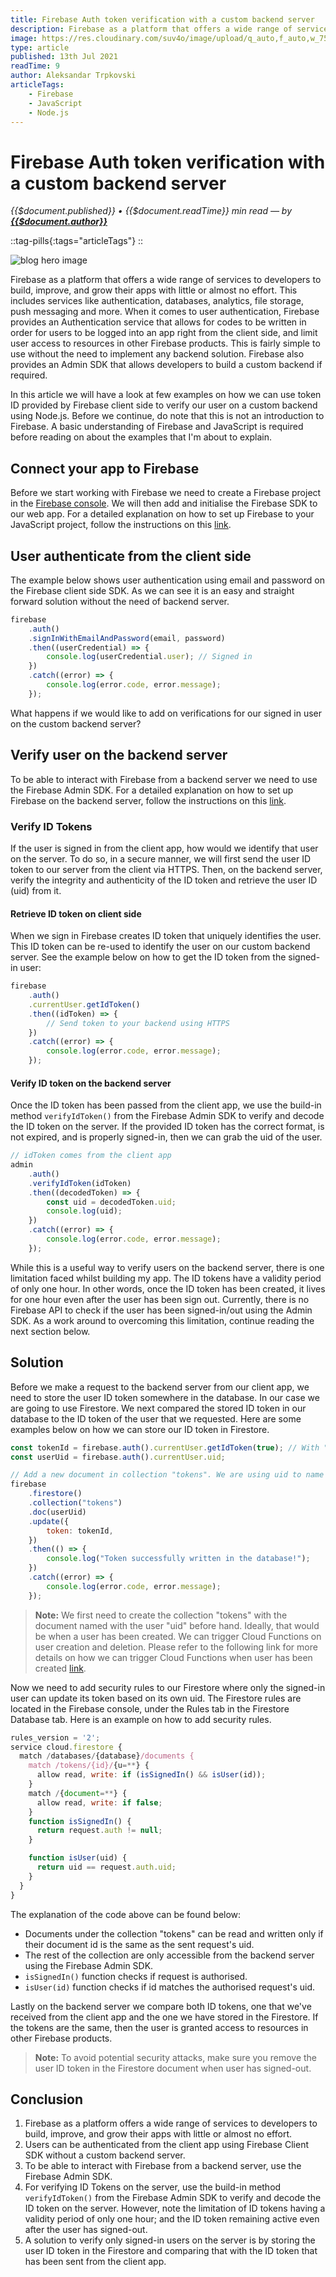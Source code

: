```yaml
---
title: Firebase Auth token verification with a custom backend server
description: Firebase as a platform that offers a wide range of services to developers to build, improve, and grow their apps with little or almost no effort. This includes services like authentication, databases,  analytics, file storage, push messaging and more. When it comes to user authentication, Firebase provides an Authentication service that allows for codes to be written in order for users to be logged into an app right from the client side, and limit user access to resources in other Firebase products. This is fairly simple to use without the need to implement any backend solution. Firebase also provides an Admin SDK that allows developers to build a custom backend if required.
image: https://res.cloudinary.com/suv4o/image/upload/q_auto,f_auto,w_750,e_sharpen:100/v1626001455/blog/firebase-authentication-token-verification-with-a-custom-backend-server
type: article
published: 13th Jul 2021
readTime: 9
author: Aleksandar Trpkovski
articleTags:
    - Firebase
    - JavaScript
    - Node.js
---
```


# Firebase Auth token verification with a custom backend server

_{{$document.published}} • {{$document.readTime}} min read — by **[{{$document.author}}](/)**_

::tag-pills{:tags="articleTags"}
::

![blog hero image](https://res.cloudinary.com/suv4o/image/upload/q_auto,f_auto,w_750,e_sharpen:100/v1626001455/blog/firebase-authentication-token-verification-with-a-custom-backend-server)

Firebase as a platform that offers a wide range of services to developers to build, improve, and grow their apps with little or almost no effort. This includes services like authentication, databases, analytics, file storage, push messaging and more. When it comes to user authentication, Firebase provides an Authentication service that allows for codes to be written in order for users to be logged into an app right from the client side, and limit user access to resources in other Firebase products. This is fairly simple to use without the need to implement any backend solution. Firebase also provides an Admin SDK that allows developers to build a custom backend if required.

In this article we will have a look at few examples on how we can use token ID provided by Firebase client side to verify our user on a custom backend using Node.js. Before we continue, do note that this is not an introduction to Firebase. A basic understanding of Firebase and JavaScript is required before reading on about the examples that I'm about to explain.

## Connect your app to Firebase

Before we start working with Firebase we need to create a Firebase project in the [Firebase console](https://console.firebase.google.com/?authuser=0). We will then add and initialise the Firebase SDK to our web app. For a detailed explanation on how to set up Firebase to your JavaScript project, follow the instructions on this [link](https://firebase.google.com/docs/web/setup).

## User authenticate from the client side

The example below shows user authentication using email and password on the Firebase client side SDK. As we can see it is an easy and straight forward solution without the need of backend server.

```js
firebase
    .auth()
    .signInWithEmailAndPassword(email, password)
    .then((userCredential) => {
        console.log(userCredential.user); // Signed in
    })
    .catch((error) => {
        console.log(error.code, error.message);
    });
```

What happens if we would like to add on verifications for our signed in user on the custom backend server?

## Verify user on the backend server

To be able to interact with Firebase from a backend server we need to use the Firebase Admin SDK. For a detailed explanation on how to set up Firebase on the backend server, follow the instructions on this [link](https://firebase.google.com/docs/admin/setup).

### Verify ID Tokens

If the user is signed in from the client app, how would we identify that user on the server. To do so, in a secure manner, we will first send the user ID token to our server from the client via HTTPS. Then, on the backend server, verify the integrity and authenticity of the ID token and retrieve the user ID (uid) from it.

#### Retrieve ID token on client side

When we sign in Firebase creates ID token that uniquely identifies the user. This ID token can be re-used to identify the user on our custom backend server. See the example below on how to get the ID token from the signed-in user:

```js
firebase
    .auth()
    .currentUser.getIdToken()
    .then((idToken) => {
        // Send token to your backend using HTTPS
    })
    .catch((error) => {
        console.log(error.code, error.message);
    });
```

#### Verify ID token on the backend server

Once the ID token has been passed from the client app, we use the build-in method `verifyIdToken()` from the Firebase Admin SDK to verify and decode the ID token on the server. If the provided ID token has the correct format, is not expired, and is properly signed-in, then we can grab the uid of the user.

```js
// idToken comes from the client app
admin
    .auth()
    .verifyIdToken(idToken)
    .then((decodedToken) => {
        const uid = decodedToken.uid;
        console.log(uid);
    })
    .catch((error) => {
        console.log(error.code, error.message);
    });
```

While this is a useful way to verify users on the backend server, there is one limitation faced whilst building my app. The ID tokens have a validity period of only one hour. In other words, once the ID token has been created, it lives for one hour even after the user has been sign out. Currently, there is no Firebase API to check if the user has been signed-in/out using the Admin SDK. As a work around to overcoming this limitation, continue reading the next section below.

## Solution

Before we make a request to the backend server from our client app, we need to store the user ID token somewhere in the database. In our case we are going to use Firestore. We next compared the stored ID token in our database to the ID token of the user that we requested. Here are some examples below on how we can store our ID token in Firestore.

```js
const tokenId = firebase.auth().currentUser.getIdToken(true); // With "true", we force refresh of new token
const userUid = firebase.auth().currentUser.uid;

// Add a new document in collection "tokens". We are using uid to name the document
firebase
    .firestore()
    .collection("tokens")
    .doc(userUid)
    .update({
        token: tokenId,
    })
    .then(() => {
        console.log("Token successfully written in the database!");
    })
    .catch((error) => {
        console.log(error.code, error.message);
    });
```

> **Note:** We first need to create the collection "tokens" with the document named with the user "uid" before hand. Ideally, that would be when a user has been created. We can trigger Cloud Functions on user creation and deletion. Please refer to the following link for more details on how we can trigger Cloud Functions when user has been created [link](https://firebase.google.com/docs/functions/auth-events).

Now we need to add security rules to our Firestore where only the signed-in user can update its token based on its own uid. The Firestore rules are located in the Firebase console, under the Rules tab in the Firestore Database tab. Here is an example on how to add security rules.

```js
rules_version = '2';
service cloud.firestore {
  match /databases/{database}/documents {
    match /tokens/{id}/{u=**} {
      allow read, write: if (isSignedIn() && isUser(id));
    }
    match /{document=**} {
      allow read, write: if false;
    }
    function isSignedIn() {
      return request.auth != null;
    }

    function isUser(uid) {
      return uid == request.auth.uid;
    }
  }
}
```

The explanation of the code above can be found below:

-   Documents under the collection "tokens" can be read and written only if their document id is the same as the sent request's uid.
-   The rest of the collection are only accessible from the backend server using the Firebase Admin SDK.
-   `isSignedIn()` function checks if request is authorised.
-   `isUser(id)` function checks if id matches the authorised request's uid.

Lastly on the backend server we compare both ID tokens, one that we've received from the client app and the one we have stored in the Firestore. If the tokens are the same, then the user is granted access to resources in other Firebase products.

> **Note:** To avoid potential security attacks, make sure you remove the user ID token in the Firestore document when user has signed-out.

## Conclusion

1. Firebase as a platform offers a wide range of services to developers to build, improve, and grow their apps with little or almost no effort.
2. Users can be authenticated from the client app using Firebase Client SDK without a custom backend server.
3. To be able to interact with Firebase from a backend server, use the Firebase Admin SDK.
4. For verifying ID Tokens on the server, use the build-in method `verifyIdToken()` from the Firebase Admin SDK to verify and decode the ID token on the server. However, note the limitation of ID tokens having a validity period of only one hour; and the ID token remaining active even after the user has signed-out.
5. A solution to verify only signed-in users on the server is by storing the user ID token in the Firestore and comparing that with the ID token that has been sent from the client app.
